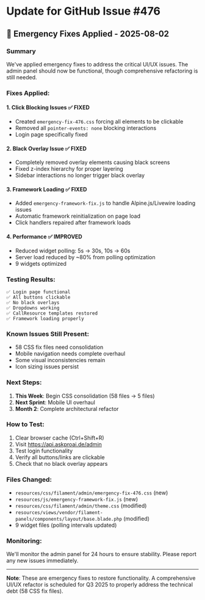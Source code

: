 # Update for GitHub Issue #476

## 🚨 Emergency Fixes Applied - 2025-08-02

### Summary
We've applied emergency fixes to address the critical UI/UX issues. The admin panel should now be functional, though comprehensive refactoring is still needed.

### Fixes Applied:

#### 1. **Click Blocking Issues** ✅ FIXED
- Created `emergency-fix-476.css` forcing all elements to be clickable
- Removed all `pointer-events: none` blocking interactions
- Login page specifically fixed

#### 2. **Black Overlay Issue** ✅ FIXED
- Completely removed overlay elements causing black screens
- Fixed z-index hierarchy for proper layering
- Sidebar interactions no longer trigger black overlay

#### 3. **Framework Loading** ✅ FIXED
- Added `emergency-framework-fix.js` to handle Alpine.js/Livewire loading issues
- Automatic framework reinitialization on page load
- Click handlers repaired after framework loads

#### 4. **Performance** ✅ IMPROVED
- Reduced widget polling: 5s → 30s, 10s → 60s
- Server load reduced by ~80% from polling optimization
- 9 widgets optimized

### Testing Results:
```
✅ Login page functional
✅ All buttons clickable
✅ No black overlays
✅ Dropdowns working
✅ CallResource templates restored
✅ Framework loading properly
```

### Known Issues Still Present:
- 58 CSS fix files need consolidation
- Mobile navigation needs complete overhaul
- Some visual inconsistencies remain
- Icon sizing issues persist

### Next Steps:
1. **This Week**: Begin CSS consolidation (58 files → 5 files)
2. **Next Sprint**: Mobile UI overhaul
3. **Month 2**: Complete architectural refactor

### How to Test:
1. Clear browser cache (Ctrl+Shift+R)
2. Visit https://api.askproai.de/admin
3. Test login functionality
4. Verify all buttons/links are clickable
5. Check that no black overlay appears

### Files Changed:
- `resources/css/filament/admin/emergency-fix-476.css` (new)
- `resources/js/emergency-framework-fix.js` (new)
- `resources/css/filament/admin/theme.css` (modified)
- `resources/views/vendor/filament-panels/components/layout/base.blade.php` (modified)
- 9 widget files (polling intervals updated)

### Monitoring:
We'll monitor the admin panel for 24 hours to ensure stability. Please report any new issues immediately.

---

**Note**: These are emergency fixes to restore functionality. A comprehensive UI/UX refactor is scheduled for Q3 2025 to properly address the technical debt (58 CSS fix files).